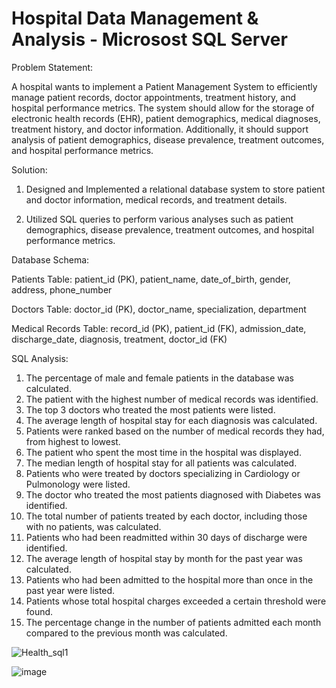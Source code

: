 # Hospital Data Management & Analysis - Microsost SQL Server

Problem Statement:

A hospital wants to implement a Patient Management System to efficiently manage patient
records, doctor appointments, treatment history, and hospital performance metrics. The system
should allow for the storage of electronic health records (EHR), patient demographics, medical
diagnoses, treatment history, and doctor information. Additionally, it should support analysis of
patient demographics, disease prevalence, treatment outcomes, and hospital performance
metrics.

Solution:

1) Designed and Implemented a relational database system to store patient and doctor
information, medical records, and treatment details.

2) Utilized SQL queries to perform various analyses such as patient demographics, disease prevalence, treatment outcomes, and hospital
performance metrics.

Database Schema: 

Patients Table: patient_id (PK), patient_name, date_of_birth, gender, address, phone_number

Doctors Table: doctor_id (PK), doctor_name, specialization, department

Medical Records Table: record_id (PK), patient_id (FK), admission_date, discharge_date, diagnosis, treatment, doctor_id (FK)

SQL Analysis:

1) The percentage of male and female patients in the database was calculated.
2) The patient with the highest number of medical records was identified.
3) The top 3 doctors who treated the most patients were listed.
4) The average length of hospital stay for each diagnosis was calculated.
5) Patients were ranked based on the number of medical records they had, from highest to lowest.
6) The patient who spent the most time in the hospital was displayed.
7) The median length of hospital stay for all patients was calculated.
8) Patients who were treated by doctors specializing in Cardiology or Pulmonology were listed.
9) The doctor who treated the most patients diagnosed with Diabetes was identified.
10) The total number of patients treated by each doctor, including those with no patients, was calculated.
11) Patients who had been readmitted within 30 days of discharge were identified.
12) The average length of hospital stay by month for the past year was calculated.
13) Patients who had been admitted to the hospital more than once in the past year were listed.
14) Patients whose total hospital charges exceeded a certain threshold were found.
15) The percentage change in the number of patients admitted each month compared to the previous month was calculated.

![Health_sql1](https://github.com/user-attachments/assets/8b5cda69-6b88-4154-9b7a-dbf741ada0f5)


![image](https://github.com/user-attachments/assets/ebc720b0-ee6f-4813-8ffd-ee99c8e5fcef)


